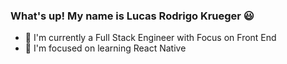 ### What's up! My name is Lucas Rodrigo Krueger 😃

- 🔭 I'm currently a Full Stack Engineer with Focus on Front End
- 🌱 I'm focused on learning React Native
